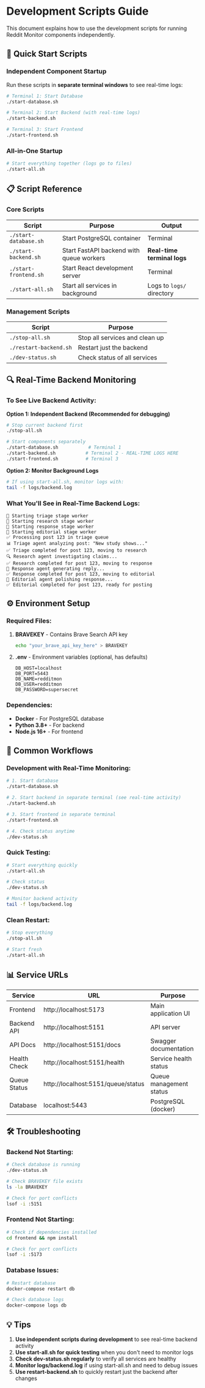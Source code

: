 # Development Scripts Guide

This document explains how to use the development scripts for running Reddit Monitor components independently.

## 🚀 Quick Start Scripts

### Independent Component Startup

Run these scripts in **separate terminal windows** to see real-time logs:

```bash
# Terminal 1: Start Database
./start-database.sh

# Terminal 2: Start Backend (with real-time logs)
./start-backend.sh

# Terminal 3: Start Frontend
./start-frontend.sh
```

### All-in-One Startup

```bash
# Start everything together (logs go to files)
./start-all.sh
```

## 📋 Script Reference

### Core Scripts

| Script | Purpose | Output |
|--------|---------|---------|
| `./start-database.sh` | Start PostgreSQL container | Terminal |
| `./start-backend.sh` | Start FastAPI backend with queue workers | **Real-time terminal logs** |
| `./start-frontend.sh` | Start React development server | Terminal |
| `./start-all.sh` | Start all services in background | Logs to `logs/` directory |

### Management Scripts

| Script | Purpose |
|--------|---------|
| `./stop-all.sh` | Stop all services and clean up |
| `./restart-backend.sh` | Restart just the backend |
| `./dev-status.sh` | Check status of all services |

## 🔍 Real-Time Backend Monitoring

### To See Live Backend Activity:

**Option 1: Independent Backend (Recommended for debugging)**
```bash
# Stop current backend first
./stop-all.sh

# Start components separately
./start-database.sh           # Terminal 1
./start-backend.sh           # Terminal 2 - REAL-TIME LOGS HERE
./start-frontend.sh          # Terminal 3
```

**Option 2: Monitor Background Logs**
```bash
# If using start-all.sh, monitor logs with:
tail -f logs/backend.log
```

### What You'll See in Real-Time Backend Logs:

```
🚀 Starting triage stage worker
🚀 Starting research stage worker
🚀 Starting response stage worker
🚀 Starting editorial stage worker
✅ Processing post 123 in triage queue
📊 Triage agent analyzing post: "New study shows..."
✅ Triage completed for post 123, moving to research
🔍 Research agent investigating claims...
✅ Research completed for post 123, moving to response
💬 Response agent generating reply...
✅ Response completed for post 123, moving to editorial
📝 Editorial agent polishing response...
✅ Editorial completed for post 123, ready for posting
```

## ⚙️ Environment Setup

### Required Files:

1. **BRAVEKEY** - Contains Brave Search API key
   ```bash
   echo "your_brave_api_key_here" > BRAVEKEY
   ```

2. **.env** - Environment variables (optional, has defaults)
   ```
   DB_HOST=localhost
   DB_PORT=5443
   DB_NAME=redditmon
   DB_USER=redditmon
   DB_PASSWORD=supersecret
   ```

### Dependencies:

- **Docker** - For PostgreSQL database
- **Python 3.8+** - For backend
- **Node.js 16+** - For frontend

## 🔄 Common Workflows

### Development with Real-Time Monitoring:
```bash
# 1. Start database
./start-database.sh

# 2. Start backend in separate terminal (see real-time activity)
./start-backend.sh

# 3. Start frontend in separate terminal
./start-frontend.sh

# 4. Check status anytime
./dev-status.sh
```

### Quick Testing:
```bash
# Start everything quickly
./start-all.sh

# Check status
./dev-status.sh

# Monitor backend activity
tail -f logs/backend.log
```

### Clean Restart:
```bash
# Stop everything
./stop-all.sh

# Start fresh
./start-all.sh
```

## 📊 Service URLs

| Service | URL | Purpose |
|---------|-----|---------|
| Frontend | http://localhost:5173 | Main application UI |
| Backend API | http://localhost:5151 | API server |
| API Docs | http://localhost:5151/docs | Swagger documentation |
| Health Check | http://localhost:5151/health | Service health status |
| Queue Status | http://localhost:5151/queue/status | Queue management status |
| Database | localhost:5443 | PostgreSQL (docker) |

## 🛠️ Troubleshooting

### Backend Not Starting:
```bash
# Check database is running
./dev-status.sh

# Check BRAVEKEY file exists
ls -la BRAVEKEY

# Check for port conflicts
lsof -i :5151
```

### Frontend Not Starting:
```bash
# Check if dependencies installed
cd frontend && npm install

# Check for port conflicts
lsof -i :5173
```

### Database Issues:
```bash
# Restart database
docker-compose restart db

# Check database logs
docker-compose logs db
```

## 💡 Tips

1. **Use independent scripts during development** to see real-time backend activity
2. **Use start-all.sh for quick testing** when you don't need to monitor logs
3. **Check dev-status.sh regularly** to verify all services are healthy
4. **Monitor logs/backend.log** if using start-all.sh and need to debug issues
5. **Use restart-backend.sh** to quickly restart just the backend after changes